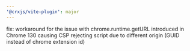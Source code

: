 ```yaml
---
'@crxjs/vite-plugin': major
---
```


fix: workaround for the issue with chrome.runtime.getURL introduced in Chrome 130 causing CSP rejecting script due to different origin (GUID instead of chrome extension id)